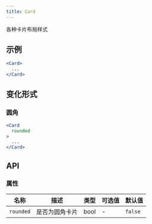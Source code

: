 ```yaml
---
title: Card
---
```

各种卡片布局样式

## 示例

```jsx
<Card>
  ...
</Card>
```

## 变化形式

### 圆角

```jsx
<Card
  rounded
>
  ...
</Card>
```

## API

### 属性

名称 | 描述 | 类型 | 可选值 | 默认值
--- | --- | --- | --- | ---
`rounded` | 是否为圆角卡片 | bool | - | `false`
